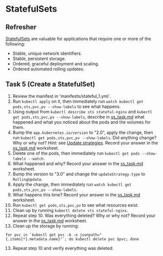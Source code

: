 # StatefulSets

## Refresher
[StatefulSets](https://kubernetes.io/docs/concepts/workloads/controllers/statefulset/) are valuable for applications that require one or more of the following:

* Stable, unique network identifiers.
* Stable, persistent storage.
* Ordered, graceful deployment and scaling.
* Ordered automated rolling updates.

## Task 5 (Create a StatefulSet)

1. Review the manifest in 'manifests/stateful_1.yml`.
2. Run `kubectl apply` on it, then immediately run `watch kubectl get pods,sts,pvc,pv --show-labels` to see what happens.
3. Using output from `kubectl describe sts stateful-nginx` and `kubectl get pods,sts,pvc,pv --show-labels`, describe in [ss_task.md](ss_task.md) what happened and what you noticed about the pods and the volumes for them.
4. Bump the `app.kubernetes.io/version` to "2.0", apply the change, then run `kubectl get pods,sts,pvc,pv --show-labels`. Did anything change? Why or why not? *Hint:* see [Update strategies](https://kubernetes.io/docs/concepts/workloads/controllers/statefulset/#update-strategies). Record your answer in the [ss_task.md](ss_task.md) worksheet.
5. Delete one of the pods, then immediately run `kubectl get pods --show-labels --watch`.
6. What happened and why? Record your answer in the [ss_task.md](ss_task.md) worksheet.
7. Bump the version to "3.0" and change the `updateStrategy.type` to `RollingUpdate`.
8. Apply the change, then immediately run `watch kubectl get pods,sts,pvc,pv --show-labels`. 
9. What happens this time? Record your answer in the [ss_task.md](ss_task.md) worksheet. 
10. Run `kubectl get pods,sts,pvc,pv` to see what resources exist. 
10. Clean up by running `kubectl delete sts stateful-nginx`.
11. Repeat step 10. Was everything deleted? Why or why not? Record your answer in the [ss_task.md](ss_task.md) worksheet. 
12. Clean up the storage by running:
 ```
 for pvc in `kubectl get pvc -A -o jsonpath="{.items[*].metadata.name}"`; do kubectl delete pvc $pvc; done
 ```
13. Repeat step 10 and verify everything was deleted.